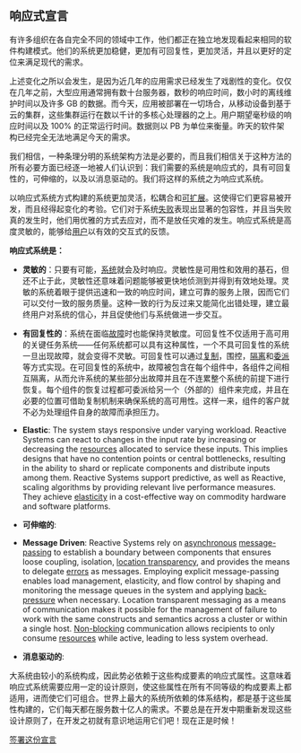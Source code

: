 响应式宣言
---------

有许多组织在各自完全不同的领域中工作，他们都正在独立地发现看起来相同的软件构建模式。他们的系统更加稳健，更加有可回复性，更加灵活，并且以更好的定位来满足现代的需求。

上述变化之所以会发生，是因为近几年的应用需求已经发生了戏剧性的变化。仅仅在几年之前，大型应用通常拥有数十台服务器，数秒的响应时间，数小时的离线维护时间以及许多 GB 的数据。而今天，应用被部署在一切场合，从移动设备到基于云的集群，这些集群运行在数以千计的多核心处理器的之上。用户期望毫秒级的响应时间以及 100% 的正常运行时间。数据则以 PB 为单位来衡量。昨天的软件架构已经完全无法地满足今天的需求。

我们相信，一种条理分明的系统架构方法是必要的，而且我们相信关于这种方法的所有必要方面已经逐一地被人们认识到：我们需要的系统是响应式的，具有可回复性的，可伸缩的，以及以消息驱动的。我们将这样的系统之为响应式系统。

以响应式系统方式构建的系统更加灵活，松耦合和[可扩展](/glossary#可扩展性)。这使得它们更容易被开发，而且经得起变化的考验。它们对于系统[失败](/glossary#失败)表现出显著的包容性，并且当失败真的发生时，他们用优雅的方式去应对，而不是放任灾难的发生。响应式系统是高度灵敏的，能够给[用户](/glossary#用户)以有效的交互式的反馈。

**响应式系统是：**

* <a name="灵敏的"></a>**灵敏的**：只要有可能，[系统](/glossary#系统)就会及时响应。灵敏性是可用性和效用的基石，但还不止于此，灵敏性还意味着问题能够被更快地侦测到并得到有效地处理。灵敏的系统着眼于提供迅速和一致的响应时间，建立可靠的服务上限，因而它们可以交付一致的服务质量。这种一致的行为反过来又能简化出错处理，建立最终用户对系统的信心，并且促使他们与系统做进一步交互。

* <a name="有回复性的"></a>**有回复性的**：系统在面临[故障](#故障)时也能保持灵敏度。可回复性不仅适用于高可用的关键任务系统——任何系统都可以具有这种属性，一个不具可回复性的系统一旦出现故障，就会变得不灵敏。可回复性可以通过[复制](/glossary#复制)，围控，[隔离](/glossary#隔离)和[委派](#/glossary#委派)等方式实现。在可回复性的系统中，故障被包含在每个组件中，各组件之间相互隔离，从而允许系统的某些部分出故障并且在不连累整个系统的前提下进行恢复。每个组件的恢复过程都可委派给另一个（外部的）组件来完成，并且在必要的位置可借助复制机制来确保系统的高可用性。这样一来，组件的客户就不必为处理组件自身的故障而承担压力。

* <a name="Elastic"></a>**Elastic**: The system stays responsive under varying workload. Reactive Systems can react to changes in the input rate by increasing or decreasing the [resources](/glossary#Resource) allocated to service these inputs. This implies designs that have no contention points or central bottlenecks, resulting in the ability to shard or replicate components and distribute inputs among them. Reactive Systems support predictive, as well as Reactive, scaling algorithms by providing relevant live performance measures. They achieve [elasticity](/glossary#Elasticity) in a cost-effective way on commodity hardware and software platforms.

* <a name="可伸缩的"></a>**可伸缩的**:

* <a name="Message-Driven"></a>**Message Driven**: Reactive Systems rely on [asynchronous](/glossary#Asynchronous) [message-passing](/glossary#Message-Driven) to establish a boundary between components that ensures loose coupling, isolation, [location transparency](/glossary#Location-Transparency), and provides the means to delegate [errors](/glossary#Failure) as messages. Employing explicit message-passing enables load management, elasticity, and flow control by shaping and monitoring the message queues in the system and applying [back-pressure](/glossary#Back-Pressure) when necessary. Location transparent messaging as a means of communication makes it possible for the management of failure to work with the same constructs and semantics across a cluster or within a single host. [Non-blocking](/glossary#Non-Blocking) communication allows recipients to only consume [resources](/glossary#Resource) while active, leading to less system overhead.

* <a name="消息驱动的"></a>**消息驱动的**:

大系统由较小的系统构成，因此势必依赖于这些构成要素的响应式属性。这意味着响应式系统需要应用一定的设计原则，使这些属性在所有不同等级的构成要素上都适用，进而使它们可组合。世界上最大的系统所依赖的体系结构，都是基于这些属性构建的，它们每天都在服务数十亿人的需求。不要总是在开发中期重新发现这些设计原则了，在开发之初就有意识地运用它们吧！现在正是时候！

[签署这份宣言](http://www.reactivemanifesto.org/#sign-button)
